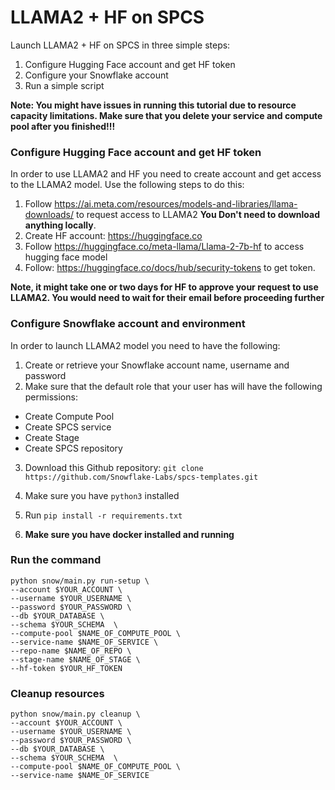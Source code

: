# LLAMA2 + HF on SPCS

Launch LLAMA2 + HF on SPCS in three simple steps:

1. Configure Hugging Face account and get HF token
2. Configure your Snowflake account
3. Run a simple script

**Note: You might have issues in running this tutorial due to resource capacity limitations.
Make sure that you delete your service and compute pool after you finished!!!**

### Configure Hugging Face account and get HF token

In order to use LLAMA2 and HF you need to create account and get access to the LLAMA2 model. Use the following steps to
do this:

1. Follow https://ai.meta.com/resources/models-and-libraries/llama-downloads/ to request access to LLAMA2
   **You Don't need to download anything locally**.
2. Create HF account: https://huggingface.co
3. Follow https://huggingface.co/meta-llama/Llama-2-7b-hf to access hugging face model
4. Follow: https://huggingface.co/docs/hub/security-tokens to get token.

**Note, it might take one or two days for HF to approve your request to use LLAMA2.
You would need to wait for their email before proceeding further**

### Configure Snowflake account and environment

In order to launch LLAMA2 model you need to have the following:

1. Create or retrieve your Snowflake account name, username and password
2. Make sure that the default role that your user has will have the following permissions:

* Create Compute Pool
* Create SPCS service
* Create Stage
* Create SPCS repository


3. Download this Github repository: `git clone https://github.com/Snowflake-Labs/spcs-templates.git`

4. Make sure you have `python3` installed
5. Run `pip install -r requirements.txt`
6. **Make sure you have docker installed and running**

### Run the command

```
python snow/main.py run-setup \ 
--account $YOUR_ACCOUNT \ 
--username $YOUR_USERNAME \ 
--password $YOUR_PASSWORD \ 
--db $YOUR_DATABASE \ 
--schema $YOUR_SCHEMA  \ 
--compute-pool $NAME_OF_COMPUTE_POOL \ 
--service-name $NAME_OF_SERVICE \ 
--repo-name $NAME_OF_REPO \ 
--stage-name $NAME_OF_STAGE \ 
--hf-token $YOUR_HF_TOKEN 
```

### Cleanup resources

```
python snow/main.py cleanup \ 
--account $YOUR_ACCOUNT \ 
--username $YOUR_USERNAME \ 
--password $YOUR_PASSWORD \ 
--db $YOUR_DATABASE \ 
--schema $YOUR_SCHEMA  \ 
--compute-pool $NAME_OF_COMPUTE_POOL \ 
--service-name $NAME_OF_SERVICE
```
